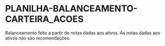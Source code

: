 # PLANILHA-BALANCEAMENTO-CARTEIRA_ACOES
 Balanceamento feito a partir de notas dadas aos ativos. As notas dadas aos ativos não são recomendações.
